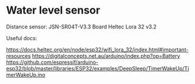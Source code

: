 # Water level sensor 

Distance sensor: JSN-SR04T-V3.3
Board Heltec Lora 32 v3.2

Useful docs:

https://docs.heltec.org/en/node/esp32/wifi_lora_32/index.html#important-resources
https://digitalconcepts.net.au/arduino/index.php?op=Battery
https://github.com/espressif/arduino-esp32/blob/master/libraries/ESP32/examples/DeepSleep/TimerWakeUp/TimerWakeUp.ino

